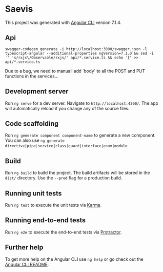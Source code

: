 # Saevis

This project was generated with [Angular CLI](https://github.com/angular/angular-cli) version 7.1.4.

## Api
```
swagger-codegen generate -i http://localhost:3000/swagger.json -l typescript-angular --additional-properties ngVersion=7.1.0 && sed -i '' 's/rxjs\/Observable/rxjs/' api/*.service.ts && echo '}' >> api/*.service.ts
```

Due to a bug, we need to manuall add 'body' to all the POST and PUT functions in the services...

## Development server

Run `ng serve` for a dev server. Navigate to `http://localhost:4200/`. The app will automatically reload if you change any of the source files.

## Code scaffolding

Run `ng generate component component-name` to generate a new component. You can also use `ng generate directive|pipe|service|class|guard|interface|enum|module`.

## Build

Run `ng build` to build the project. The build artifacts will be stored in the `dist/` directory. Use the `--prod` flag for a production build.

## Running unit tests

Run `ng test` to execute the unit tests via [Karma](https://karma-runner.github.io).

## Running end-to-end tests

Run `ng e2e` to execute the end-to-end tests via [Protractor](http://www.protractortest.org/).

## Further help

To get more help on the Angular CLI use `ng help` or go check out the [Angular CLI README](https://github.com/angular/angular-cli/blob/master/README.md).
